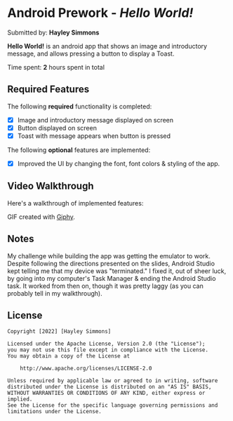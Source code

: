 # Android Prework - *Hello World!*

Submitted by: **Hayley Simmons**

**Hello World!** is an android app that shows an image and introductory message, and allows pressing a button to display a Toast. 

Time spent: **2** hours spent in total

## Required Features

The following **required** functionality is completed:

* [x] Image and introductory message displayed on screen
* [x] Button displayed on screen
* [x] Toast with message appears when button is pressed 

The following **optional** features are implemented:

* [X] Improved the UI by changing the font, font colors & styling of the app.

## Video Walkthrough

Here's a walkthrough of implemented features:

GIF created with [Giphy](https://media.giphy.com/media/pl6ED8S2rl3jqbXP23/giphy.gif).  

## Notes

My challenge while building the app was getting the emulator to work. Despite following the directions presented on the slides, Android Studio kept telling me that my device was "terminated." I fixed it, out of sheer luck, by going into my computer's Task Manager & ending the Android Studio task. It worked from then on, though it was pretty laggy (as you can probably tell in my walkthrough).

## License

    Copyright [2022] [Hayley Simmons]

    Licensed under the Apache License, Version 2.0 (the "License");
    you may not use this file except in compliance with the License.
    You may obtain a copy of the License at

        http://www.apache.org/licenses/LICENSE-2.0

    Unless required by applicable law or agreed to in writing, software
    distributed under the License is distributed on an "AS IS" BASIS,
    WITHOUT WARRANTIES OR CONDITIONS OF ANY KIND, either express or implied.
    See the License for the specific language governing permissions and
    limitations under the License.
